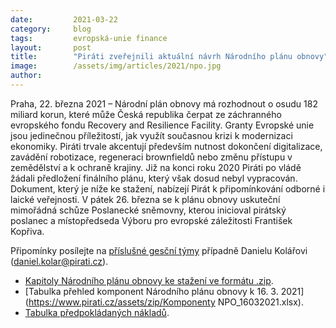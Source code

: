 ```yaml
---
date:         2021-03-22
category:     blog
tags:         evropská-unie finance
layout:       post
title:        "Piráti zveřejnili aktuální návrh Národního plánu obnovy"
image:        /assets/img/articles/2021/npo.jpg
author:       
---
```



Praha, 22. března 2021 – Národní plán obnovy má rozhodnout o osudu 182 miliard korun, které může Česká republika čerpat ze záchranného evropského fondu Recovery and Resilience Facility. Granty Evropské unie jsou jedinečnou příležitostí, jak využít současnou krizi k modernizaci ekonomiky. Piráti trvale akcentují především nutnost dokončení digitalizace, zavádění robotizace, regeneraci brownfieldů nebo změnu přístupu v zemědělství a k ochraně krajiny. Již na konci roku 2020 Piráti po vládě žádali předložení finálního plánu, který však dosud nebyl vypracován. Dokument, který je níže ke stažení, nabízejí Pirát k připomínkování odborné i laické veřejnosti. V pátek 26. března se k plánu obnovy uskuteční mimořádná schůze Poslanecké sněmovny, kterou inicioval pirátský poslanec a místopředseda Výboru pro evropské záležitosti František Kopřiva.

Připomínky posílejte na [příslušné gesční týmy](https://www.pirati.cz/tymy/) případně Danielu Kolářovi (daniel.kolar@pirati.cz).

* [Kapitoly Národního plánu obnovy ke stažení ve formátu .zip](https://www.pirati.cz/assets/zip/01_word.zip).
* [Tabulka přehled komponent Národního plánu obnovy k 16. 3. 2021](https://www.pirati.cz/assets/zip/Komponenty NPO_16032021.xlsx).
* [Tabulka předpokládaných nákladů](https://www.pirati.cz/assets/zip/M-T.XLSX).
